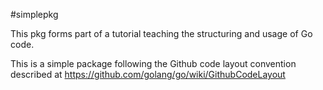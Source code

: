 #simplepkg

This pkg forms part of a tutorial teaching the structuring and usage of Go code.

This is a simple package following the Github code layout convention described at https://github.com/golang/go/wiki/GithubCodeLayout
